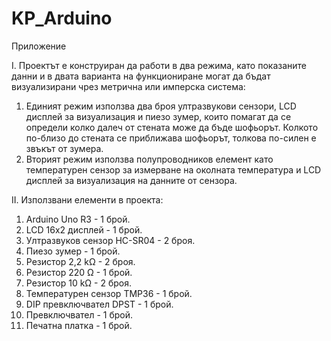 # KP_Arduino
Приложение

I. Проектът е конструиран да работи в два режима, като показаните данни и в двата варианта на функциониране могат да бъдат визуализирани чрез метрична или имперска система:
1.	Единият режим използва два броя ултразвукови сензори, LCD дисплей за визуализация и пиезо зумер, които помагат да се определи колко далеч от стената може да бъде шофьорът. Колкото по-близо до стената се приближава шофьорът, толкова по-силен е звъкът от зумера.
2.	Вторият режим използва полупроводников елемент като температурен сензор за измерване на околната температура и LCD дисплей за визуализация на данните от сензора. 

II. Използвани елементи в проекта:
1.	Arduino Uno R3				      -	1 брой.
2.	LCD 16x2 дисплей				    -	1 брой.
3.	Ултразвуков сензор HC-SR04	-	2 броя.
4.	Пиезо зумер					        -	1 брой.
5.	Резистор 2,2 kΩ			      	-	2 броя.
6.	Резистор 220 Ω				      -	1 брой.
7.	Резистор 10 kΩ			      	-	2 броя.
8.	Температурен сензор TMP36		-	1 брой.
9.	DIP превключвател DPST			-	1 брой.
10.	Превключвател				        -	1 брой.
11.	Печатна платка				      -	1 брой.
